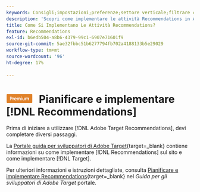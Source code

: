 ```yaml
---
keywords: Consigli;impostazioni;preferenze;settore verticale;filtrare criteri incompatibili;gruppo host predefinito;URL base miniature;token API consigli
description: 'Scopri come implementare le attività Recommendations in Adobe Target. '
title: Come Si Implementano Le Attività Recommendations?
feature: Recommendations
exl-id: b6edb504-a8b6-4379-99c1-6907e71601f9
source-git-commit: 5ae32fbbc51b6277794fb702a4188133b5e29029
workflow-type: tm+mt
source-wordcount: '96'
ht-degree: 17%

---
```


# ![PREMIUM](/help/main/assets/premium.png) Pianificare e implementare [!DNL Recommendations]

Prima di iniziare a utilizzare [!DNL Adobe Target Recommendations], devi completare diversi passaggi.

La [Portale guida per sviluppatori di Adobe Target](https://developer.adobe.com/target/){target=_blank} contiene informazioni su come implementare [!DNL Recommendations] sul sito e come implementare [!DNL Target].

Per ulteriori informazioni e istruzioni dettagliate, consulta [Pianificare e implementare Recommendations](https://developer-stage.adobe.com/target/implement/recommendations/){target=_blank} nel *Guida per gli sviluppatori di Adobe Target* portale.
